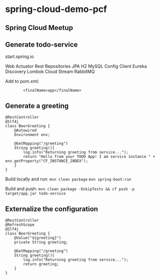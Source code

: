 # spring-cloud-demo-pcf

Spring Cloud Meetup
-------------------

Generate todo-service
------------------------------

start.spring.io

Web
Actuator
Rest Repositories
JPA
H2
MySQL
Config Client
Eureka Discovery
Lombok
Cloud Stream
RabbitMQ

Add to pom.xml:

```	<build>
		<finalName>app</finalName>
```

Generate a greeting
------
```
@RestController
@Slf4j
class BeerGreeting {
	@Autowired
	Environment env;
	
	@GetMapping("/greeting")
	String greeting(){
		log.info("Returning greeting from service...");
		return "Hello from your TODO App! I am service instance " + env.getProperty("CF_INSTANCE_INDEX");
	}
}
```

Build locally and run:
`mvn clean package`
`mvn spring-boot:run`

Build and push:
`mvn clean package -DskipTests && cf push -p target/app.jar todo-service`


Externalize the configuration
------
```
@RestController
@RefreshScope
@Slf4j
class BeerGreeting {
	@Value("${greeting}")
	private String greeting;
	
	@GetMapping("/greeting")
	String greeting(){
		log.info("Returning greeting from service...");
		return greeting;
	}
}
```
